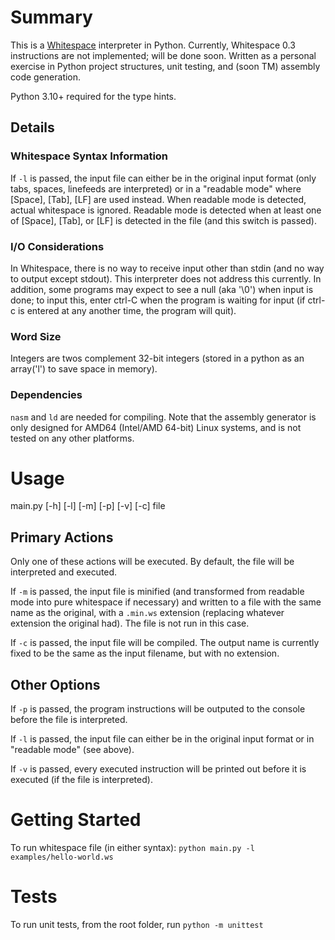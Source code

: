 # Summary
This is a [Whitespace](https://esolangs.org/wiki/Whitespace) interpreter in Python.
Currently, Whitespace 0.3 instructions are not implemented; will be done soon.
Written as a personal exercise in Python project structures, unit testing, 
and (soon TM) assembly code generation.

Python 3.10+ required for the type hints.

## Details

### Whitespace Syntax Information
If `-l` is passed, the input file can either be in the original input format (only
tabs, spaces, linefeeds are interpreted) or in a "readable mode" where [Space],
[Tab], [LF] are used instead. When readable mode is detected, actual whitespace is ignored.
Readable mode is detected when at least one of [Space], [Tab], or [LF] is detected in the file
(and this switch is passed).

### I/O Considerations
In Whitespace, there is no way to receive input other than stdin
(and no way to output except stdout). This interpreter does not address this currently.
In addition, some programs may expect to see a null (aka '\0')
when input is done; to input this, enter ctrl-C when the program is waiting
for input (if ctrl-c is entered at any another time, the program will quit).

### Word Size
Integers are twos complement 32-bit integers (stored in a python
as an array('l') to save space in memory).

### Dependencies
`nasm` and `ld` are needed for compiling. Note that the assembly generator
is only designed for AMD64 (Intel/AMD 64-bit) Linux systems, and is not tested on 
any other platforms.

# Usage
main.py [-h] [-l] [-m] [-p] [-v] [-c] file

## Primary Actions
Only one of these actions will be executed. By default, the file will be interpreted
and executed.

If `-m` is passed, the input file is minified (and transformed from readable mode
into pure whitespace if necessary) and written to a file with the same name as the
original, with a `.min.ws` extension (replacing whatever extension the original had).
The file is not run in this case.

If `-c` is passed, the input file will be compiled. The output name is currently
fixed to be the same as the input filename, but with no extension. 

## Other Options
If `-p` is passed, the program instructions will be outputed to the console 
before the file is interpreted.

If `-l` is passed, the input file can either be in the original input format or
in "readable mode" (see above).

If `-v` is passed, every executed instruction will be printed
out before it is executed (if the file is interpreted).

# Getting Started
To run whitespace file (in either syntax):
`python main.py -l examples/hello-world.ws`

# Tests
To run unit tests, from the root folder, run `python -m unittest`